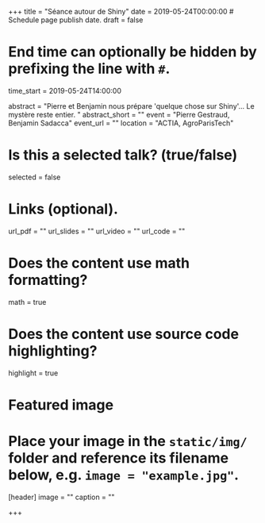 +++
title = "Séance autour de Shiny"
date = 2019-05-24T00:00:00  # Schedule page publish date.
draft = false

#   End time can optionally be hidden by prefixing the line with `#`.
time_start = 2019-05-24T14:00:00

abstract = "Pierre et Benjamin nous prépare 'quelque chose sur Shiny'... Le mystère reste entier. "
abstract_short = ""
event = "Pierre Gestraud, Benjamin Sadacca"
event_url = ""
location = "ACTIA, AgroParisTech"

# Is this a selected talk? (true/false)
selected = false

# Links (optional).
url_pdf = ""
url_slides = ""
url_video = ""
url_code = ""

# Does the content use math formatting?
math = true

# Does the content use source code highlighting?
highlight = true

# Featured image
# Place your image in the `static/img/` folder and reference its filename below, e.g. `image = "example.jpg"`.
[header]
image = ""
caption = ""

+++
